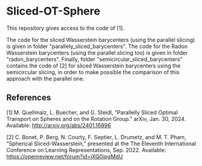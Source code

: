 # Sliced-OT-Sphere

This repository gives access to the code of [1].

The code for the sliced Wasserstein barycenters (using the parallel slicing) is given in folder "parallely_sliced_barycenters". The code for the Radon Wasserstein barycenters (using the parallel slicing too) is given in folder "radon_barycenters". Finally, folder "semicircular_sliced_barycenters" contains the code of [2] for sliced Wasserstein barycenters using the semicircular slicing, in order to make possible the comparison of this approach with the parallel one.

## References

[1] M. Quellmalz, L. Buecher, and G. Steidl, “Parallelly Sliced Optimal Transport on Spheres and on the Rotation Group.” arXiv, Jan. 30, 2024. Available: <http://arxiv.org/abs/2401.16896>

[2] C. Bonet, P. Berg, N. Courty, F. Septier, L. Drumetz, and M. T. Pham, “Spherical Sliced-Wasserstein,” presented at the The Eleventh International Conference on Learning Representations, Sep. 2022. Available: <https://openreview.net/forum?id=jXQ0ipgMdU>
